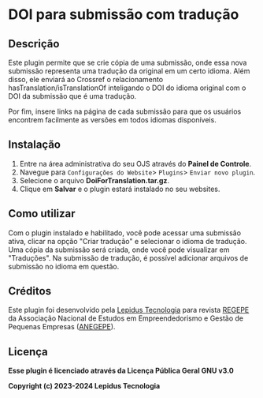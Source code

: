 # DOI para submissão com tradução

## Descrição

Este plugin permite que se crie cópia de uma submissão, onde essa nova submissão representa uma tradução da original em um certo idioma. Além disso, ele enviará ao Crossref o relacionamento hasTranslation/isTranslationOf inteligando o DOI do idioma original  com o DOI da submissão que é uma tradução.

Por fim, insere links na página de cada submissão para que os usuários encontrem facilmente as versões em todos idiomas disponíveis.

## Instalação

1. Entre na área administrativa do seu OJS através do __Painel de Controle__.
2. Navegue para `Configurações do Website`> `Plugins`> `Enviar novo plugin`.
3. Selecione o arquivo __DoiForTranslation.tar.gz__.
4. Clique em __Salvar__ e o plugin estará instalado no seu websites.

## Como utilizar

Com o plugin instalado e habilitado, você pode acessar uma submissão ativa, clicar na opção "Criar tradução" e selecionar o idioma de tradução. Uma cópia da submissão será criada, onde você pode visualizar em "Traduções". Na submissão de tradução, é possível adicionar arquivos de submissão no idioma em questão.  

## Créditos

Este plugin foi desenvolvido pela [Lepidus Tecnologia](https://lepidus.com.br/) para revista [REGEPE](https://regepe.org.br/) da Associação Nacional de Estudos em Empreendedorismo e Gestão de Pequenas Empresas ([ANEGEPE](https://anegepe.org.br/)).

## Licença
__Esse plugin é licenciado através da Licença Pública Geral GNU v3.0__

__Copyright (c) 2023-2024 Lepidus Tecnologia__